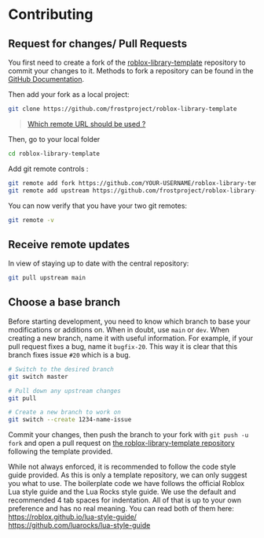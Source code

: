 # Contributing

## Request for changes/ Pull Requests

You first need to create a fork of the [roblox-library-template](https://github.com/frostproject/roblox-library-template) repository to commit your changes to it. Methods to fork a repository can be found in the [GitHub Documentation](https://docs.github.com/en/get-started/quickstart/fork-a-repo).

Then add your fork as a local project:

```sh
git clone https://github.com/frostproject/roblox-library-template
```

> [Which remote URL should be used ?](https://docs.github.com/en/get-started/getting-started-with-git/about-remote-repositories)

Then, go to your local folder

```sh
cd roblox-library-template
```

Add git remote controls :

```sh
git remote add fork https://github.com/YOUR-USERNAME/roblox-library-template
git remote add upstream https://github.com/frostproject/roblox-library-template
```

You can now verify that you have your two git remotes:

```sh
git remote -v
```

## Receive remote updates

In view of staying up to date with the central repository:

```sh
git pull upstream main
```

## Choose a base branch

Before starting development, you need to know which branch to base your modifications or additions on. When in doubt, use `main` or `dev`. When creating a new branch, name it with useful information. For example, if your pull request fixes a bug, name it `bugfix-20`. This way it is clear that this branch fixes issue `#20` which is a bug.

```sh
# Switch to the desired branch
git switch master

# Pull down any upstream changes
git pull

# Create a new branch to work on
git switch --create 1234-name-issue
```

Commit your changes, then push the branch to your fork with `git push -u fork` and open a pull request on [the roblox-library-template repository](https://github.com/frostproject/roblox-library-template) following the template provided.

While not always enforced, it is recommended to follow the code style guide provided. As this is only a template repository, we can only suggest you what to use. The boilerplate code we have follows the official Roblox Lua style guide and the Lua Rocks style guide. We use the default and recommended 4 tab spaces for indentation. All of that is up to your own preference and has no real meaning. You can read both of them here: <br>
https://roblox.github.io/lua-style-guide/ <br>
https://github.com/luarocks/lua-style-guide
